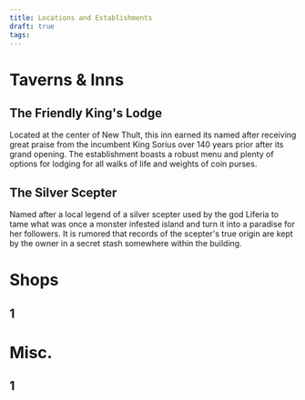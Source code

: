```yaml
---
title: Locations and Establishments
draft: true
tags:
---
```

 
# Taverns & Inns

## The Friendly King's Lodge
Located at the center of New Thult, this inn earned its named after receiving great praise from the incumbent King Sorius over 140 years prior after its grand opening. The establishment boasts a robust menu and plenty of options for lodging for all walks of life and weights of coin purses.

## The Silver Scepter
Named after a local legend of a silver scepter used by the god Liferia to tame what was once a monster infested island and turn it into a paradise for her followers. It is rumored that records of the scepter's true origin are kept by the owner in a secret stash somewhere within the building.

# Shops

## 1


# Misc.

## 1 
